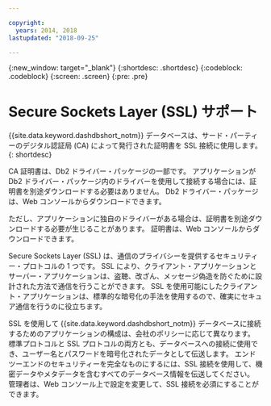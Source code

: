 ```yaml
---

copyright:
  years: 2014, 2018
lastupdated: "2018-09-25"

---
```


<!-- Attribute definitions --> 
{:new_window: target="_blank"}
{:shortdesc: .shortdesc}
{:codeblock: .codeblock}
{:screen: .screen}
{:pre: .pre}

# Secure Sockets Layer (SSL) サポート

{{site.data.keyword.dashdbshort_notm}} データベースは、サード・パーティーのデジタル認証局 (CA) によって発行された証明書を SSL 接続に使用します。
{: shortdesc}

CA 証明書は、Db2 ドライバー・パッケージの一部です。 アプリケーションが Db2 ドライバー・パッケージ内のドライバーを使用して接続する場合には、証明書を別途ダウンロードする必要はありません。 Db2 ドライバー・パッケージは、Web コンソールからダウンロードできます。

ただし、アプリケーションに独自のドライバーがある場合は、証明書を別途ダウンロードする必要が生じることがあります。 証明書は、Web コンソールからダウンロードできます。

Secure Sockets Layer (SSL) は、通信のプライバシーを提供するセキュリティー・プロトコルの 1 つです。 SSL により、クライアント・アプリケーションとサーバー・アプリケーションは、盗聴、改ざん、メッセージ偽造を防ぐために設計された方法で通信を行うことができます。 SSL を使用可能にしたクライアント・アプリケーションは、標準的な暗号化の手法を使用するので、確実にセキュア通信を行うのに役立ちます。

SSL を使用して {{site.data.keyword.dashdbshort_notm}} データベースに接続するためのアプリケーションの構成は、会社のポリシーに応じて異なります。 標準プロトコルと SSL プロトコルの両方とも、データベースへの接続に使用でき、ユーザー名とパスワードを暗号化されたデータとして伝送します。 エンドツーエンドのセキュリティーを完全なものにするには、SSL 接続を使用して、機密データやメタデータを含むすべてのデータベース情報を伝送してください。 管理者は、Web コンソール上で設定を変更して、SSL 接続を必須にすることができます。


